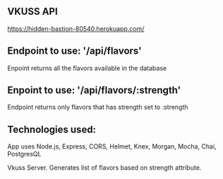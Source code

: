 ## VKUSS API

https://hidden-bastion-80540.herokuapp.com/

## Endpoint to use: '/api/flavors'

Enpoint returns all the flavors available in the database

## Enpoint to use: '/api/flavors/:strength'

Endpoint returns only flavors that has strength set to :strength

## Technologies used:

App uses Node.js, Express, CORS, Helmet, Knex, Morgan, Mocha, Chai, PostgresQL



Vkuss Server. Generates list of flavors based on strength attribute.

